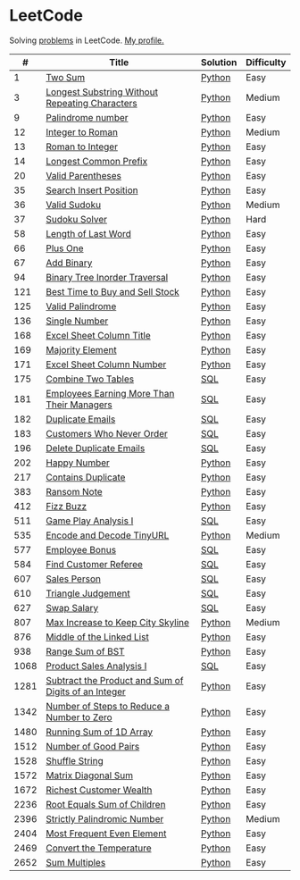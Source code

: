 # LeetCode

Solving [problems](https://leetcode.com/problemset/all/) in LeetCode. [My profile.](https://leetcode.com/lesskop/)

| #    | Title                                                                                                                                       | Solution                                                                      | Difficulty |
|------|---------------------------------------------------------------------------------------------------------------------------------------------|-------------------------------------------------------------------------------|------------|
| 1    | [Two Sum](https://leetcode.com/problems/two-sum/)                                                                                           | [Python](python/1_two_sum.py)                                                 | Easy       |
| 3    | [Longest Substring Without Repeating Characters](https://leetcode.com/problems/longest-substring-without-repeating-characters/)             | [Python](python/3_longest_substring_wo_repeating.py)                          | Medium     |                                                                                                              |
| 9    | [Palindrome number](https://leetcode.com/problems/palindrome-number/)                                                                       | [Python](python/9_palindrome_number.py)                                       | Easy       |
| 12   | [Integer to Roman](https://leetcode.com/problems/integer-to-roman/)                                                                         | [Python](python/12_integer_to_roman.py)                                       | Medium     |
| 13   | [Roman to Integer](https://leetcode.com/problems/roman-to-integer/)                                                                         | [Python](python/13_roman_to_integer.py)                                       | Easy       |
| 14   | [Longest Common Prefix](https://leetcode.com/problems/longest-common-prefix/)                                                               | [Python](python/14_longest_common_prefix.py)                                  | Easy       |
| 20   | [Valid Parentheses](https://leetcode.com/problems/valid-parentheses/)                                                                       | [Python](python/20_valid_parentheses.py)                                      | Easy       |
| 35   | [Search Insert Position](https://leetcode.com/problems/search-insert-position/)                                                             | [Python](python/35_search_insert_position.py)                                 | Easy       |
| 36   | [Valid Sudoku](https://leetcode.com/problems/sudoku-solver/)                                                                                | [Python](python/36_valid_sudoku.py)                                           | Medium     |
| 37   | [Sudoku Solver](https://leetcode.com/problems/sudoku-solver/)                                                                               | [Python](python/37_sudoku_solver.py)                                          | Hard       |
| 58   | [Length of Last Word](https://leetcode.com/problems/length-of-last-word/)                                                                   | [Python](python/58_length_of_last_word.py)                                    | Easy       |
| 66   | [Plus One](https://leetcode.com/problems/plus-one/)                                                                                         | [Python](python/66_plus_one.py)                                               | Easy       | 
| 67   | [Add Binary](https://leetcode.com/problems/add-binary/)                                                                                     | [Python](python/67_add_binary.py)                                             | Easy       |
| 94   | [Binary Tree Inorder Traversal](https://leetcode.com/problems/binary-tree-inorder-traversal/)                                               | [Python](python/94_binary_tree_inorder_traversal.py)                          | Easy       |
| 121  | [Best Time to Buy and Sell Stock](https://leetcode.com/problems/best-time-to-buy-and-sell-stock/)                                           | [Python](python/121_best_time_to_buy_and_sell_stock.py)                       | Easy       |
| 125  | [Valid Palindrome](https://leetcode.com/problems/valid-palindrome/)                                                                         | [Python](python/125_valid_palindrome.py)                                      | Easy       |
| 136  | [Single Number](https://leetcode.com/problems/single-number/)                                                                               | [Python](python/136_single_number.py)                                         | Easy       |
| 168  | [Excel Sheet Column Title](https://leetcode.com/problems/excel-sheet-column-title/)                                                         | [Python](python/168_excel_sheet_column_title.py)                              | Easy       |
| 169  | [Majority Element](https://leetcode.com/problems/majority-element/)                                                                         | [Python](python/169_majority_element.py)                                      | Easy       |
| 171  | [Excel Sheet Column Number](https://leetcode.com/problems/excel-sheet-column-number/)                                                       | [Python](python/171_excel_sheet_column_number.py)                             | Easy       |
| 175  | [Combine Two Tables](https://leetcode.com/problems/combine-two-tables/)                                                                     | [SQL](sql/175_combine_two_tables.sql)                                         | Easy       |
| 181  | [Employees Earning More Than Their Managers](https://leetcode.com/problems/employees-earning-more-than-their-managers/)                     | [SQL](sql/181_employees_earning_more_than_their_managers.sql)                 | Easy       |
| 182  | [Duplicate Emails](https://leetcode.com/problems/duplicate-emails/)                                                                         | [SQL](sql/182_duplicate_emails.sql)                                           | Easy       |
| 183  | [Customers Who Never Order](https://leetcode.com/problems/customers-who-never-order/)                                                       | [SQL](sql/183_customers_who_never_order.sql)                                  | Easy       |
| 196  | [Delete Duplicate Emails](https://leetcode.com/problems/delete-duplicate-emails/)                                                           | [SQL](sql/196_delete_duplicate_emails.sql)                                    | Easy       |
| 202  | [Happy Number](https://leetcode.com/problems/happy-number/)                                                                                 | [Python](python/202_happy_number.py)                                          | Easy       |
| 217  | [Contains Duplicate](https://leetcode.com/problems/contains-duplicate/)                                                                     | [Python](python/217_contains_duplicate.py)                                    | Easy       |
| 383  | [Ransom Note](https://leetcode.com/problems/ransom-note/)                                                                                   | [Python](python/1480_running_sum.py)                                          | Easy       |
| 412  | [Fizz Buzz](https://leetcode.com/problems/fizz-buzz/)                                                                                       | [Python](python/412_fizz_buzz.py)                                             | Easy       |
| 511  | [Game Play Analysis I](https://leetcode.com/problems/game-play-analysis-i/)                                                                 | [SQL](sql/511_game_play_analysis_i.sql)                                       | Easy       |
| 535  | [Encode and Decode TinyURL](https://leetcode.com/problems/encode-and-decode-tinyurl/)                                                       | [Python](python/535_encode_and_decode_tinyurl.py)                             | Medium     |
| 577  | [Employee Bonus](https://leetcode.com/problems/employee-bonus/)                                                                             | [SQL](sql/577_employee_bonus.sql)                                             | Easy       |
| 584  | [Find Customer Referee](https://leetcode.com/problems/find-customer-referee/)                                                               | [SQL](sql/584_find_customer_referee.sql)                                      | Easy       |
| 607  | [Sales Person](https://leetcode.com/problems/sales-person/)                                                                                 | [SQL](sql/607_sales_person.sql)                                               | Easy       |
| 610  | [Triangle Judgement](https://leetcode.com/problems/triangle-judgement/)                                                                     | [SQL](sql/610_triangle_judgement.sql)                                         | Easy       |
| 627  | [Swap Salary](https://leetcode.com/problems/swap-salary/)                                                                                   | [SQL](sql/627_swap_salary.sql)                                                | Easy       |
| 807  | [Max Increase to Keep City Skyline](https://leetcode.com/problems/max-increase-to-keep-city-skyline/)                                       | [Python](python/807_max_increase_to_keep_city_skyline.py)                     | Medium     |
| 876  | [Middle of the Linked List](https://leetcode.com/problems/middle-of-the-linked-list/)                                                       | [Python](python/876_middle_of_linked_list.py)                                 | Easy       |
| 938  | [Range Sum of BST](https://leetcode.com/problems/range-sum-of-bst/)                                                                         | [Python](python/938_range_sum_of_bst.py)                                      | Easy       |
| 1068 | [Product Sales Analysis I](https://leetcode.com/problems/product-sales-analysis-i/)                                                         | [SQL](sql/1068_product_sales_analysis_i.sql)                                  | Easy       |
| 1281 | [Subtract the Product and Sum of Digits of an Integer](https://leetcode.com/problems/subtract-the-product-and-sum-of-digits-of-an-integer/) | [Python](python/1281_subtract_the_product_and_sum_of_digits_of_an_integer.py) | Easy       |
| 1342 | [Number of Steps to Reduce a Number to Zero](https://leetcode.com/problems/number-of-steps-to-reduce-a-number-to-zero/)                     | [Python](python/1342_reduce_to_zero.py)                                       | Easy       |
| 1480 | [Running Sum of 1D Array](https://leetcode.com/problems/running-sum-of-1d-array/)                                                           | [Python](python/1480_running_sum.py)                                          | Easy       |
| 1512 | [Number of Good Pairs](https://leetcode.com/problems/number-of-good-pairs/)                                                                 | [Python](python/1512_num_of_good_pairs.py)                                    | Easy       |
| 1528 | [Shuffle String](https://leetcode.com/problems/shuffle-string/)                                                                             | [Python](python/1528_shuffle_string.py)                                       | Easy       |
| 1572 | [Matrix Diagonal Sum](https://leetcode.com/problems/matrix-diagonal-sum/)                                                                   | [Python](python/1572_matrix_diagonal_sum.py)                                  | Easy       |
| 1672 | [Richest Customer Wealth](https://leetcode.com/problems/richest-customer-wealth/)                                                           | [Python](python/1672_richest_customer_wealth.py)                              | Easy       |
| 2236 | [Root Equals Sum of Children](https://leetcode.com/problems/root-equals-sum-of-children/)                                                   | [Python](python/2236_root_equals_sum_of_children.py)                          | Easy       |
| 2396 | [Strictly Palindromic Number](https://leetcode.com/problems/strictly-palindromic-number/)                                                   | [Python](python/2396_strictly_palindromic_number.py)                          | Medium     |
| 2404 | [Most Frequent Even Element](https://leetcode.com/problems/most-frequent-even-element/)                                                     | [Python](python/2404_most_frequent_even_element.py)                           | Easy       |
| 2469 | [Convert the Temperature](https://leetcode.com/problems/convert-the-temperature/)                                                           | [Python](python/2469_convert_the_temperature.py)                              | Easy       |
| 2652 | [Sum Multiples](https://leetcode.com/problems/sum-multiples/)                                                                               | [Python](python/2652_sum_multiples.py)                                        | Easy       |
